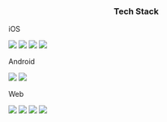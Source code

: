 <!-- <center>
<img width=100% src="https://capsule-render.vercel.app/api?type=waving&animation=twinkling&color=auto&height=300&section=header&text=Developer%20Sieun%20Ju.&fontSize=90"/>
</center> -->

<h3 align="center"> Tech Stack </h3>
<p align="center">
  <div>
  <p> iOS </p>
  <img src="https://img.shields.io/badge/-iOS-000000?style=flat&logo=iOS"/> 
  <img src="https://img.shields.io/badge/-Swift-EE3322?style=flat&logo=Swift"/> 
  <img src="https://img.shields.io/badge/-CocoaPods-FA7343?style=flat&logo=CocoaPods"/> 
  <img src="https://img.shields.io/badge/-ReactiveX-B7178C?style=flat&logo=ReactiveX"/> 
  </div>
  <div>
  <p> Android </p>
  <img src="https://img.shields.io/badge/-Java-007396?style=flat&logo=Java"/> 
  <img src="https://img.shields.io/badge/-Android-d7fce8?style=flat&logo=Android"/> 
  </div>
  <div>
  <p> Web </p>
  <img src="https://img.shields.io/badge/-HTML5-F7DF1E?style=flat&logo=HTML5"/> 
  <img src="https://img.shields.io/badge/-CSS3-1572B6?style=flat&logo=CSS3"/> 
  <img src="https://img.shields.io/badge/-JavaScript-E34F26?style=flat&logo=JavaScript"/> 
  <img src="https://img.shields.io/badge/-Spring-d1f5ce?style=flat&logo=Spring"/> 
  </div>
</p>

<!-- <h3 align="center">🥭  Me 🥭</h3>
<p align="center">
<a href="https://sieunju.github.io"><img src="https://img.shields.io/badge/-AbountMe-black?style=flat&logo=GitHub"/></a> 
<a href="https://gitlab.qtzz.synology.me/hmju"><img src="https://img.shields.io/badge/-GitLab-lightgrey?style=flat&logo=Gitlab"/></a> 
<a href="https://jsieun73.tistory.com"><img src="https://img.shields.io/badge/Blog-orange"/></a>
</p>

<h3 align="center">💕 Most Language 💕</h3>
<p align="center">
  <img src="https://github-readme-stats.vercel.app/api/top-langs/?username=sieunju&langs_count=5" />
</p>

<h3 align="center">🔥 Developer 🔥</h3>
<p align="center">
  <img src="https://github-readme-stats.vercel.app/api?username=sieunju&show_icons=true&theme=dark" />
</p> -->
